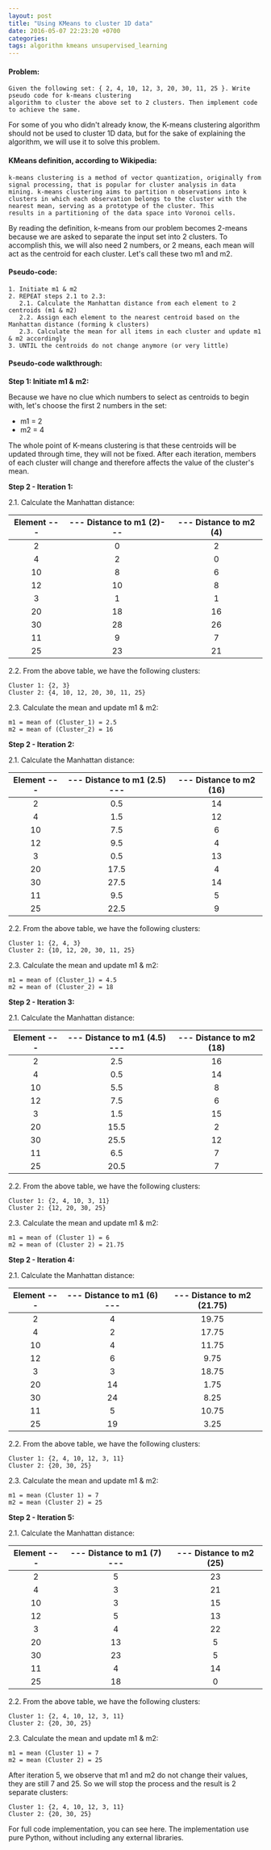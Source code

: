 ```yaml
---
layout: post
title: "Using KMeans to cluster 1D data"
date: 2016-05-07 22:23:20 +0700
categories: 
tags: algorithm kmeans unsupervised_learning
---
```


#### Problem:

```
Given the following set: { 2, 4, 10, 12, 3, 20, 30, 11, 25 }. Write pseudo code for k-means clustering 
algorithm to cluster the above set to 2 clusters. Then implement code to achieve the same.
```

For some of you who didn't already know, the K-means clustering algorithm should not be used to cluster 1D data, but for the sake of explaining the algorithm, we will use it to solve this problem.

#### KMeans definition, according to Wikipedia:

```
k-means clustering is a method of vector quantization, originally from signal processing, that is popular for cluster analysis in data mining. k-means clustering aims to partition n observations into k clusters in which each observation belongs to the cluster with the nearest mean, serving as a prototype of the cluster. This 
results in a partitioning of the data space into Voronoi cells.
```

By reading the definition, k-means from our problem becomes 2-means because we are asked to separate the input set into 2 clusters. To accomplish this, we will also need 2 numbers, or 2 means, each mean will act as the centroid for each cluster. Let's call these two m1 and m2.

#### Pseudo-code:

```
1. Initiate m1 & m2
2. REPEAT steps 2.1 to 2.3:
   2.1. Calculate the Manhattan distance from each element to 2 centroids (m1 & m2)
   2.2. Assign each element to the nearest centroid based on the Manhattan distance (forming k clusters)
   2.3. Calculate the mean for all items in each cluster and update m1 & m2 accordingly
3. UNTIL the centroids do not change anymore (or very little)
```

#### Pseudo-code walkthrough:

**Step 1: Initiate m1 & m2:**

Because we have no clue which numbers to select as centroids to begin with, let's choose the first 2 numbers in the set:

+ m1 = 2
+ m2 = 4

The whole point of K-means clustering is that these centroids will be updated through time, they will not be fixed. After each iteration, members of each cluster will change and therefore affects the value of the cluster's mean.

**Step 2 - Iteration 1:**

2.1. Calculate the Manhattan distance:

|  Element ---  | --- Distance to m1 (2)--- | --- Distance to m2 (4) 
|  :-------:  |  :------------------: | :------------------: 
|  2           |  0                      | 2                  
|  4           |  2                      | 0                  
|  10          |  8                      | 6                  
|  12          |  10                     | 8                  
|  3            |  1                      | 1                  
|  20          |  18                    | 16                 
|  30            |  28                     | 26                 
|  11            |  9                      | 7                  
|  25           |  23                     | 21         

2.2. From the above table, we have the following clusters:

```
Cluster 1: {2, 3}
Cluster 2: {4, 10, 12, 20, 30, 11, 25}
```

2.3. Calculate the mean and update m1 & m2:

```
m1 = mean of (Cluster_1) = 2.5
m2 = mean of (Cluster_2) = 16
```

**Step 2 - Iteration 2:**

2.1. Calculate the Manhattan distance:

|Element ---| --- Distance to m1 (2.5) ---|  --- Distance to m2 (16)
| :---: | :---:| :---:
|2   |0.5 |14
|4   |1.5 |12
|10  |7.5 |6
|12  |9.5 |4
|3   |0.5 |13
|20  |17.5  |  4
|30  |27.5  |  14
|11  |9.5 |5
|25  |22.5  |  9

2.2. From the above table, we have the following clusters:

```
Cluster 1: {2, 4, 3}
Cluster 2: {10, 12, 20, 30, 11, 25}
```

2.3. Calculate the mean and update m1 & m2:

```
m1 = mean of (Cluster_1) = 4.5
m2 = mean of (Cluster_2) = 18
```

**Step 2 - Iteration 3:**

2.1. Calculate the Manhattan distance:

|Element --- | --- Distance to m1 (4.5) --- | --- Distance to m2 (18)
| :---: | :---:| :---:
|2   |2.5 |16
|4   |0.5 |14
|10  |5.5 |8
|12  |7.5 |6
|3   |1.5 |15
|20  |15.5 |   2
|30  |25.5  |  12
|11  |6.5 |7
|25  |20.5 |   7

2.2. From the above table, we have the following clusters:

```
Cluster 1: {2, 4, 10, 3, 11}
Cluster 2: {12, 20, 30, 25}
```

2.3. Calculate the mean and update m1 & m2:

```
m1 = mean of (Cluster 1) = 6
m2 = mean of (Cluster 2) = 21.75
```

**Step 2 - Iteration 4:**

2.1. Calculate the Manhattan distance:

|Element ---| --- Distance to m1 (6) --- | --- Distance to m2 (21.75)
| :---: | :---:| :---:
|2   |4 |  19.75
|4   |2  | 17.75
|10  |4  | 11.75
|12  |6  | 9.75
|3   |3  | 18.75
|20  |14 | 1.75
|30  |24 | 8.25
|11  |5  | 10.75
|25  |19 | 3.25

2.2. From the above table, we have the following clusters:

```
Cluster 1: {2, 4, 10, 12, 3, 11}
Cluster 2: {20, 30, 25}
```

2.3. Calculate the mean and update m1 & m2:

```
m1 = mean (Cluster 1) = 7
m2 = mean (Cluster 2) = 25
```

**Step 2 - Iteration 5:**

2.1. Calculate the Manhattan distance:

|Element --- | --- Distance to m1 (7) --- | ---  Distance to m2 (25)
| :---: | :---:| :---:
|2  | 5  | 23
|4  | 3  | 21
|10 | 3  | 15
|12 | 5  | 13
|3  | 4  | 22
|20 | 13 | 5
|30 | 23 | 5
|11 | 4  | 14
|25 | 18 | 0

2.2. From the above table, we have the following clusters:

```
Cluster 1: {2, 4, 10, 12, 3, 11}
Cluster 2: {20, 30, 25}
```

2.3. Calculate the mean and update m1 & m2:

```
m1 = mean (Cluster 1) = 7
m2 = mean (Cluster 2) = 25
```

After iteration 5, we observe that m1 and m2 do not change their values, they are still 7 and 25. So we will stop the process and the result is 2 separate clusters:

```
Cluster 1: {2, 4, 10, 12, 3, 11}
Cluster 2: {20, 30, 25}
```

For full code implementation, you can see here. The implementation use pure Python, without including any external libraries.